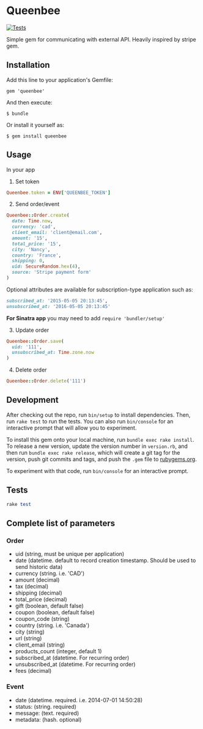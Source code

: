 # Queenbee

[![Tests](https://github.com/olimart/queenbee-ruby/actions/workflows/ci.yml/badge.svg)](https://github.com/olimart/queenbee-ruby/actions/workflows/ci.yml)

Simple gem for communicating with external API. Heavily inspired by stripe gem.

## Installation

Add this line to your application's Gemfile:

    gem 'queenbee'

And then execute:

    $ bundle

Or install it yourself as:

    $ gem install queenbee

## Usage

In your app

1. Set token

```ruby
Queenbee.token = ENV['QUEENBEE_TOKEN']
```

2. Send order/event

```ruby
Queenbee::Order.create(
  date: Time.now,
  currency: 'cad',
  client_email: 'client@email.com',
  amount: '15',
  total_price: '15',
  city: 'Nancy',
  country: 'France',
  shipping: 0,
  uid: SecureRandom.hex(4),
  source: 'Stripe payment form'
)
```

Optional attributes are available for subscription-type application such as:

```ruby
subscribed_at: '2015-05-05 20:13:45',
unsubscribed_at: '2016-05-05 20:13:45'
```

**For Sinatra app** you may need to add `require 'bundler/setup'`

3. Update order

```ruby
Queenbee::Order.save(
  uid: '111',
  unsubscribed_at: Time.zone.now
)
```

4. Delete order

```ruby
Queenbee::Order.delete('111')
```

## Development

After checking out the repo, run `bin/setup` to install dependencies. Then, run `rake test` to run the tests. You can also run `bin/console` for an interactive prompt that will allow you to experiment.

To install this gem onto your local machine, run `bundle exec rake install`. To release a new version, update the version number in `version.rb`, and then run `bundle exec rake release`, which will create a git tag for the version, push git commits and tags, and push the `.gem` file to [rubygems.org](https://rubygems.org).

To experiment with that code, run `bin/console` for an interactive prompt.

## Tests

```ruby
rake test
```

## Complete list of parameters

### Order

- uid (string, must be unique per application)
- date (datetime. default to record creation timestamp. Should be used to send historic data)
- currency (string. i.e. 'CAD')
- amount (decimal)
- tax (decimal)
- shipping (decimal)
- total_price (decimal)
- gift (boolean, default false)
- coupon (boolean, default false)
- coupon_code (string)
- country (string. i.e. 'Canada')
- city (string)
- url (string)
- client_email (string)
- products_count (integer, default 1)
- subscribed_at (datetime. For recurring order)
- unsubscribed_at (datetime. For recurring order)
- fees (decimal)

### Event

- date (datetime. required. i.e. 2014-07-01 14:50:28)
- status: (string. required)
- message: (text. required)
- metadata: (hash. optional)
